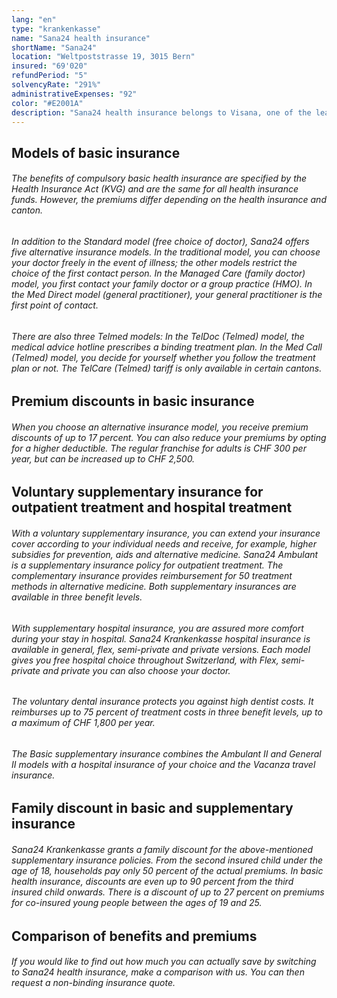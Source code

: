 ```yaml
---
lang: "en"
type: "krankenkasse"
name: "Sana24 health insurance"
shortName: "Sana24"
location: "Weltpoststrasse 19, 3015 Bern"
insured: "69'020"
refundPeriod: "5"
solvencyRate: "291%"
administrativeExpenses: "92"
color: "#E2001A"
description: "Sana24 health insurance belongs to Visana, one of the leading health insurance companies in Switzerland. In 2018, the Berne-based company had more than 63,400 policyholders in basic insurance. In addition, the health insurance also offers voluntary supplementary insurance. Profit now from a comparison of the premiums of Sana24 and find a favorable health insurance company."
---
```


## Models of basic insurance

###### The benefits of compulsory basic health insurance are specified by the Health Insurance Act (KVG) and are the same for all health insurance funds. However, the premiums differ depending on the health insurance and canton.

###### In addition to the Standard model (free choice of doctor), Sana24 offers five alternative insurance models. In the traditional model, you can choose your doctor freely in the event of illness; the other models restrict the choice of the first contact person. In the Managed Care (family doctor) model, you first contact your family doctor or a group practice (HMO). In the Med Direct model (general practitioner), your general practitioner is the first point of contact.

###### There are also three Telmed models: In the TelDoc (Telmed) model, the medical advice hotline prescribes a binding treatment plan. In the Med Call (Telmed) model, you decide for yourself whether you follow the treatment plan or not. The TelCare (Telmed) tariff is only available in certain cantons.

## Premium discounts in basic insurance

###### When you choose an alternative insurance model, you receive premium discounts of up to 17 percent. You can also reduce your premiums by opting for a higher deductible. The regular franchise for adults is CHF 300 per year, but can be increased up to CHF 2,500.

## Voluntary supplementary insurance for outpatient treatment and hospital treatment

###### With a voluntary supplementary insurance, you can extend your insurance cover according to your individual needs and receive, for example, higher subsidies for prevention, aids and alternative medicine. Sana24 Ambulant is a supplementary insurance policy for outpatient treatment. The complementary insurance provides reimbursement for 50 treatment methods in alternative medicine. Both supplementary insurances are available in three benefit levels.

###### With supplementary hospital insurance, you are assured more comfort during your stay in hospital. Sana24 Krankenkasse hospital insurance is available in general, flex, semi-private and private versions. Each model gives you free hospital choice throughout Switzerland, with Flex, semi-private and private you can also choose your doctor.

###### The voluntary dental insurance protects you against high dentist costs. It reimburses up to 75 percent of treatment costs in three benefit levels, up to a maximum of CHF 1,800 per year.

###### The Basic supplementary insurance combines the Ambulant II and General II models with a hospital insurance of your choice and the Vacanza travel insurance.

## Family discount in basic and supplementary insurance

###### Sana24 Krankenkasse grants a family discount for the above-mentioned supplementary insurance policies. From the second insured child under the age of 18, households pay only 50 percent of the actual premiums. In basic health insurance, discounts are even up to 90 percent from the third insured child onwards. There is a discount of up to 27 percent on premiums for co-insured young people between the ages of 19 and 25.

## Comparison of benefits and premiums

###### If you would like to find out how much you can actually save by switching to Sana24 health insurance, make a comparison with us. You can then request a non-binding insurance quote.
